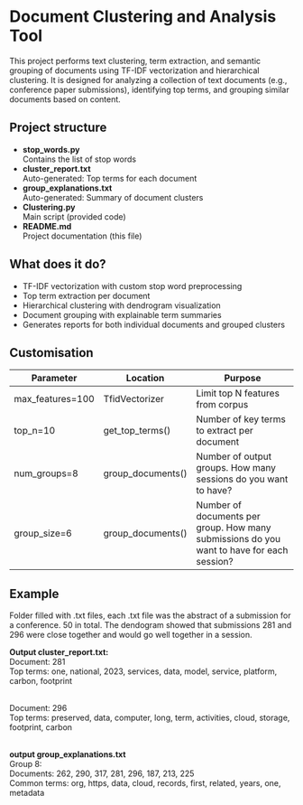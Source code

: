 # Document Clustering and Analysis Tool
This project performs text clustering, term extraction, and semantic grouping of documents using TF-IDF vectorization and hierarchical clustering. It is designed for analyzing a collection of text documents (e.g., conference paper submissions), identifying top terms, and grouping similar documents based on content.

## Project structure </br>
* **stop_words.py** </br>
Contains the list of stop words </br>
* **cluster_report.txt** </br>
Auto-generated: Top terms for each document </br>
* **group_explanations.txt** </br>
Auto-generated: Summary of document clusters </br>
* **Clustering.py** </br>
Main script (provided code) </br>
* **README.md** </br>
Project documentation (this file) </br>

## What does it do?
* TF-IDF vectorization with custom stop word preprocessing
* Top term extraction per document
* Hierarchical clustering with dendrogram visualization
* Document grouping with explainable term summaries
* Generates reports for both individual documents and grouped clusters

## Customisation
| Parameter  | Location | Purpose |
| ------------- | ------------- |  ------------- |
| max_features=100  | TfidVectorizer  | Limit top N features from corpus |
| top_n=10  | get_top_terms() | Number of key terms to extract per document |
| num_groups=8 | group_documents() | Number of output groups. How many sessions do you want to have? |
| group_size=6 | group_documents() | Number of documents per group. How many submissions do you want to have for each session? |

## Example
Folder filled with .txt files, each .txt file was the abstract of a submission for a conference. 50 in total. The dendogram showed that submissions 281 and 296 were close together and would go well together in a session.

**Output cluster_report.txt:** </br>
Document: 281 </br>
Top terms: one, national, 2023, services, data, model, service, platform, carbon, footprint </br>
</br>

Document: 296 </br>
Top terms: preserved, data, computer, long, term, activities, cloud, storage, footprint, carbon </br>
</br>

**output group_explanations.txt** </br>
Group 8: </br>
Documents: 262, 290, 317, 281, 296, 187, 213, 225 </br>
Common terms: org, https, data, cloud, records, first, related, years, one, metadata </br>


